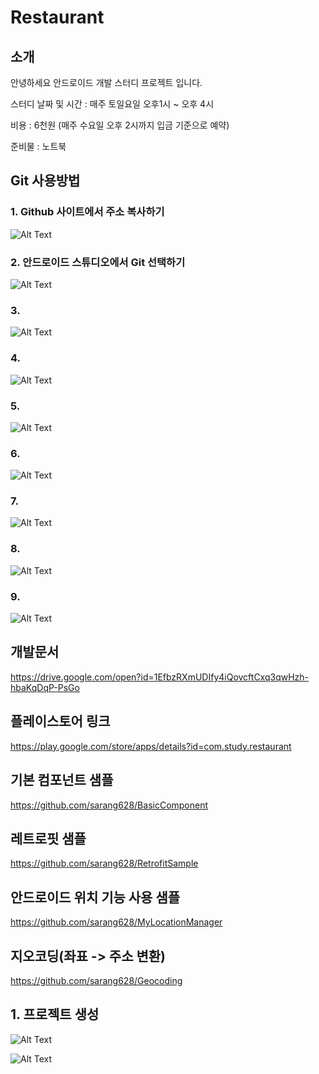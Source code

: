 # Restaurant

## 소개
안녕하세요 안드로이드 개발 스터디 프로젝트 입니다.

스터디 날짜 및 시간 : 매주 토일요일 오후1시 ~ 오후 4시

비용 : 6천원 (매주 수요일 오후 2시까지 입금 기준으로 예약)

준비물 : 노트북

## Git 사용방법
### 1. Github 사이트에서 주소 복사하기
![Alt Text](sample/git/0.png)

### 2. 안드로이드 스튜디오에서 Git 선택하기
![Alt Text](sample/git/1.png)

### 3.
![Alt Text](sample/git/2.png)

### 4.
![Alt Text](sample/git/3.png)

### 5.
![Alt Text](sample/git/4.png)

### 6.
![Alt Text](sample/git/5.png)

### 7.
![Alt Text](sample/git/6.png)

### 8.
![Alt Text](sample/git/7.png)

### 9.
![Alt Text](sample/git/8.png)


## 개발문서
https://drive.google.com/open?id=1EfbzRXmUDIfy4iQovcftCxq3qwHzh-hbaKqDqP-PsGo

## 플레이스토어 링크
https://play.google.com/store/apps/details?id=com.study.restaurant

## 기본 컴포넌트 샘플
https://github.com/sarang628/BasicComponent

## 레트로핏 샘플
https://github.com/sarang628/RetrofitSample

## 안드로이드 위치 기능 사용 샘플
https://github.com/sarang628/MyLocationManager

## 지오코딩(좌표 -> 주소 변환)
https://github.com/sarang628/Geocoding

## 1. 프로젝트 생성
![Alt Text](sample/0.png)

![Alt Text](sample/1.png)